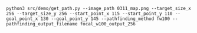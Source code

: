 `python3 src/demo/get_path.py --image_path 0311_map.png --target_size_x 256 --target_size_y 256 --start_point_x 115 --start_point_y 110 --goal_point_x 130 --goal_point_y 145 --pathfinding_method fw100 --pathfinding_output_filename focal_w100_output_256`
